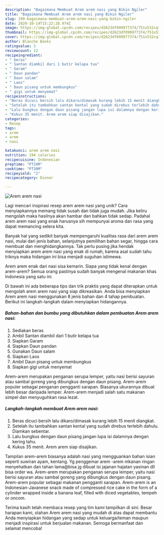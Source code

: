 ```yaml
---
description: "Bagaimana Membuat Arem arem nasi yang Bikin Ngiler"
title: "Bagaimana Membuat Arem arem nasi yang Bikin Ngiler"
slug: 199-bagaimana-membuat-arem-arem-nasi-yang-bikin-ngiler
date: 2020-10-14T15:22:28.974Z
image: https://img-global.cpcdn.com/recipes/d2623df099977374/751x532cq70/arem-arem-nasi-foto-resep-utama.jpg
thumbnail: https://img-global.cpcdn.com/recipes/d2623df099977374/751x532cq70/arem-arem-nasi-foto-resep-utama.jpg
cover: https://img-global.cpcdn.com/recipes/d2623df099977374/751x532cq70/arem-arem-nasi-foto-resep-utama.jpg
author: Blanche Banks
ratingvalue: 3
reviewcount: 12
recipeingredient:
- " beras"
- " Santan diambil dari 1 butir kelapa tua"
- " Garam"
- " Daun pandan"
- " Daun salam"
- " Laos"
- " Daun pisang untuk membungkus"
- " gigi untuk menyemat"
recipeinstructions:
- "Beras dicuci bersih lalu dikaro/dimasak kurang lebih 15 menit diangkat."
- "Setelah itu tambahkan santan kental yang sudah direbus terlebih dahulu. Diamkan sebentar."
- "Lalu bungkus dengan daun pisang jangan lupa isi dalamnya dengan kering tahu."
- "Kukus 35 menit. Arem arem siap disajikan."
categories:
- Resep
tags:
- arem
- arem
- nasi

katakunci: arem arem nasi 
nutrition: 194 calories
recipecuisine: Indonesian
preptime: "PT24M"
cooktime: "PT30M"
recipeyield: "2"
recipecategory: Dinner

---
```



![Arem arem nasi](https://img-global.cpcdn.com/recipes/d2623df099977374/751x532cq70/arem-arem-nasi-foto-resep-utama.jpg)

Lagi mencari inspirasi resep arem arem nasi yang unik? Cara menyiapkannya memang tidak susah dan tidak juga mudah. Jika keliru mengolah maka hasilnya akan hambar dan bahkan tidak sedap. Padahal arem arem nasi yang enak harusnya sih mempunyai aroma dan rasa yang dapat memancing selera kita.

Banyak hal yang sedikit banyak mempengaruhi kualitas rasa dari arem arem nasi, mulai dari jenis bahan, selanjutnya pemilihan bahan segar, hingga cara membuat dan menghidangkannya. Tak perlu pusing jika hendak menyiapkan arem arem nasi yang enak di rumah, karena asal sudah tahu triknya maka hidangan ini bisa menjadi suguhan istimewa.

Arem arem enak dari nasi sisa kemarin. Siapa yang tidak kenal dengan arem-arem? Semua orang pastinya sudah banyak mengenal makanan khas Indonesia yang satu ini.


Di bawah ini ada beberapa tips dan trik praktis yang dapat diterapkan untuk mengolah arem arem nasi yang siap dikreasikan. Anda bisa menyiapkan Arem arem nasi menggunakan 8 jenis bahan dan 4 tahap pembuatan. Berikut ini langkah-langkah dalam menyiapkan hidangannya.

<!--inarticleads1-->

##### Bahan-bahan dan bumbu yang dibutuhkan dalam pembuatan Arem arem nasi:

1. Sediakan  beras
1. Ambil  Santan diambil dari 1 butir kelapa tua
1. Siapkan  Garam
1. Siapkan  Daun pandan
1. Gunakan  Daun salam
1. Siapkan  Laos
1. Ambil  Daun pisang untuk membungkus
1. Siapkan  gigi untuk menyemat


Arem-arem merupakan penganan serupa lemper, yaitu nasi berisi sayuran atau sambal goreng yang dibungkus dengan daun pisang. Arem-arem populer sebagai penganan pengganti sarapan. Biasanya ukurannya dibuat lebih besar daripada lemper. Arem-arem menjadi salah satu makanan simpel dan menyuguhkan rasa lezat. 

<!--inarticleads2-->

##### Langkah-langkah membuat Arem arem nasi:

1. Beras dicuci bersih lalu dikaro/dimasak kurang lebih 15 menit diangkat.
1. Setelah itu tambahkan santan kental yang sudah direbus terlebih dahulu. Diamkan sebentar.
1. Lalu bungkus dengan daun pisang jangan lupa isi dalamnya dengan kering tahu.
1. Kukus 35 menit. Arem arem siap disajikan.


Tampilan arem-arem biasanya adalah nasi yang mengguankan bahan isian seperti suwiran ayam, kentang. Yg penggemar arem -arem mkanan ringan menyehatkan dan tahan lama@bisa jg dibuat isi jajanan hajatan yasinan dll bisa order wa. Arem-arem merupakan penganan serupa lemper, yaitu nasi berisi sayuran atau sambal goreng yang dibungkus dengan daun pisang. Arem-arem popular sebagai makanan pengganti sarapan. Arem-arem is an Indonesian-Javanese snack made of compressed rice cake in the form of a cylinder wrapped inside a banana leaf, filled with diced vegetables, tempeh or oncom. 

Terima kasih telah membaca resep yang tim kami tampilkan di sini. Besar harapan kami, olahan Arem arem nasi yang mudah di atas dapat membantu Anda menyiapkan hidangan yang sedap untuk keluarga/teman maupun menjadi inspirasi untuk berjualan makanan. Semoga bermanfaat dan selamat mencoba!
